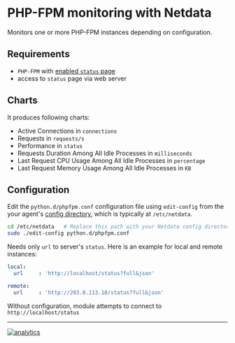 <!--
title: "PHP-FPM monitoring with Netdata"
custom_edit_url: https://github.com/netdata/netdata/edit/master/collectors/python.d.plugin/phpfpm/README.md
sidebar_label: "PHP-FPM"
-->

# PHP-FPM monitoring with Netdata

Monitors one or more PHP-FPM instances depending on configuration.

## Requirements

-   `PHP-FPM` with [enabled `status` page](https://easyengine.io/tutorials/php/fpm-status-page/)
-   access to `status` page via web server

## Charts

It produces following charts:

-   Active Connections in `connections`
-   Requests in `requests/s`
-   Performance in `status`
-   Requests Duration Among All Idle Processes in `milliseconds`
-   Last Request CPU Usage Among All Idle Processes in `percentage`
-   Last Request Memory Usage Among All Idle Processes in `KB`

## Configuration

Edit the `python.d/phpfpm.conf` configuration file using `edit-config` from the your agent's [config
directory](/docs/step-by-step/step-04.md#find-your-netdataconf-file), which is typically at `/etc/netdata`.

```bash
cd /etc/netdata   # Replace this path with your Netdata config directory, if different
sudo ./edit-config python.d/phpfpm.conf
```

Needs only `url` to server's `status`. Here is an example for local and remote instances:

```yaml
local:
  url     : 'http://localhost/status?full&json'

remote:
  url     : 'http://203.0.113.10/status?full&json'
```

Without configuration, module attempts to connect to `http://localhost/status`

---

[![analytics](https://www.google-analytics.com/collect?v=1&aip=1&t=pageview&_s=1&ds=github&dr=https%3A%2F%2Fgithub.com%2Fnetdata%2Fnetdata&dl=https%3A%2F%2Fmy-netdata.io%2Fgithub%2Fcollectors%2Fpython.d.plugin%2Fphpfpm%2FREADME&_u=MAC~&cid=5792dfd7-8dc4-476b-af31-da2fdb9f93d2&tid=UA-64295674-3)](<>)
